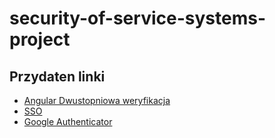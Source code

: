 # security-of-service-systems-project

## Przydaten linki

* [Angular Dwustopniowa weryfikacja](https://www.baeldung.com/rest-api-spring-oauth2-angular#resource-server)
* [SSO](https://www.baeldung.com/sso-spring-security-oauth2)
* [Google Authenticator](https://www.baeldung.com/spring-security-two-factor-authentication-with-soft-token)
